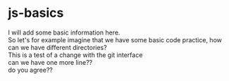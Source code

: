 # js-basics
I will add some basic information here.  
So let's for example imagine that we have some basic code practice, how can we have different directories?  
This is a test of a change with the git interface  
can we have one more line??   
do you agree??
